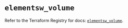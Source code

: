 # `elementsw_volume`

Refer to the Terraform Registry for docs: [`elementsw_volume`](https://registry.terraform.io/providers/netapp/netapp-elementsw/20.11.0/docs/resources/elementsw_volume).
